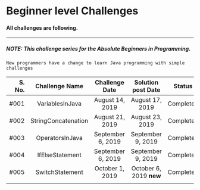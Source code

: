 # Beginner level Challenges 

#### All challenges are following.

-------------------------------------------------

##### NOTE: _This challenge series for the Absolute Beginners in Programming._

    New programmers have a change to learn Java programming with simple challenges 

| S. No.    | Challenge Name      |   Challenge Date    | Solution post Date                 |   Status   |
| ---:      |        :---:        |        :---:        |        :---:                       |    :---:   |
|   #001    |  VariablesInJava    |   August 14, 2019   |  August 17, 2019                   | Completed  |
|   #002    |  StringConcatenation|   August 21, 2019   |  August 23, 2019                   | Completed  |
|   #003    |  OperatorsInJava    |  September 6, 2019  |  September 9, 2019                 | Completed  |
|   #004    |  IfElseStatement    |  September 6, 2019  |  September 9, 2019                 | Completed  |
|   #005    |  SwitchStatement    |  October 1, 2019    |  October 6, 2019  __new__          | Completed  |
|           |                     |                     |                                    |            |

